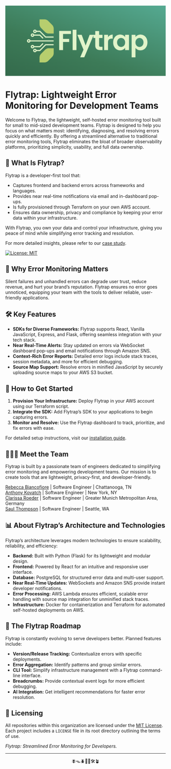 ![Organization Logo](https://raw.githubusercontent.com/getflytrap/.github/main/profile/flytrap_logo.png)

# Flytrap: Lightweight Error Monitoring for Development Teams

Welcome to Flytrap, the lightweight, self-hosted error monitoring tool built for small to mid-sized development teams. Flytrap is designed to help you focus on what matters most: identifying, diagnosing, and resolving errors quickly and efficiently. By offering a streamlined alternative to traditional error monitoring tools, Flytrap eliminates the bloat of broader observability platforms, prioritizing simplicity, usability, and full data ownership.

## 🚀 What Is Flytrap?

Flytrap is a developer-first tool that:

- Captures frontend and backend errors across frameworks and languages.
- Provides near real-time notifications via email and in-dashboard pop-ups.
- Is fully provisioned through Terraform on your own AWS account.
- Ensures data ownership, privacy and compliance by keeping your error data within your infrastructure.

With Flytrap, you own your data and control your infrastructure, giving you peace of mind while simplifying error tracking and resolution.

For more detailed insights, please refer to our [case study](https://getflytrap.github.io/).

[![License: MIT](https://img.shields.io/badge/License-MIT-yellow.svg)](https://opensource.org/licenses/MIT)

## 🌟 Why Error Monitoring Matters

Silent failures and unhandled errors can degrade user trust, reduce revenue, and hurt your brand’s reputation. Flytrap ensures no error goes unnoticed, equipping your team with the tools to deliver reliable, user-friendly applications.

## 🛠️ Key Features

- **SDKs for Diverse Frameworks:** Flytrap supports React, Vanilla JavaScript, Express, and Flask, offering seamless integration with your tech stack.
- **Near Real-Time Alerts:** Stay updated on errors via WebSocket dashboard pop-ups and email notifications through Amazon SNS.
- **Context-Rich Error Reports:** Detailed error logs include stack traces, session metadata, and more for efficient debugging.
- **Source Map Support:** Resolve errors in minified JavaScript by securely uploading source maps to your AWS S3 bucket.

## 📂 How to Get Started

1. **Provision Your Infrastructure:** Deploy Flytrap in your AWS account using our Terraform script.
2. **Integrate the SDK:** Add Flytrap’s SDK to your applications to begin capturing errors.
3. **Monitor and Resolve:** Use the Flytrap dashboard to track, prioritize, and fix errors with ease.

For detailed setup instructions, visit our [installation guide](https://github.com/getflytrap/flytrap_terraform).

## 🧑‍🤝‍🧑 Meet the Team

Flytrap is built by a passionate team of engineers dedicated to simplifying error monitoring and empowering development teams. Our mission is to create tools that are lightweight, privacy-first, and developer-friendly.

[Rebecca Biancofiore](https://github.com/fenris55) | Software Engineer | Chattanooga, TN  
[Anthony Kovatch](https://github.com/Akovatch) | Software Engineer | New York, NY  
[Clarissa Roeder](https://github.com/clarissaroeder) | Software Engineer | Greater Munich Metropolitan Area, Germany  
[Saul Thompson](https://github.com/saulthompson) | Software Engineer | Seattle, WA

## 📊 About Flytrap’s Architecture and Technologies

Flytrap’s architecture leverages modern technologies to ensure scalability, reliability, and efficiency:

- **Backend:** Built with Python (Flask) for its lightweight and modular design.
- **Frontend:** Powered by React for an intuitive and responsive user interface.
- **Database:** PostgreSQL for structured error data and multi-user support.
- **Near Real-Time Updates:** WebSockets and Amazon SNS provide instant developer notifications.
- **Error Processing:** AWS Lambda ensures efficient, scalable error handling with source map integration for unminified stack traces.
- **Infrastructure:** Docker for containerization and Terraform for automated self-hosted deployments on AWS.

## 🔮 The Flytrap Roadmap

Flytrap is constantly evolving to serve developers better. Planned features include:

- **Version/Release Tracking:** Contextualize errors with specific deployments.
- **Error Aggregation:** Identify patterns and group similar errors.
- **CLI Tool:** Simplify infrastructure management with a Flytrap command-line interface.
- **Breadcrumbs:** Provide contextual event logs for more efficient debugging.
- **AI Integration:** Get intelligent recommendations for faster error resolution.

## 📄 Licensing

All repositories within this organization are licensed under the [MIT License](https://opensource.org/licenses/MIT). Each project includes a `LICENSE` file in its root directory outlining the terms of use.

_Flytrap: Streamlined Error Monitoring for Developers._

---

<div align="center">
  🪰🪤🪲🌱🚦🛠️🪴
</div>
